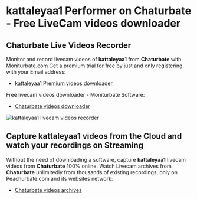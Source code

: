 # kattaleyaa1 Performer on Chaturbate - Free LiveCam videos downloader

## Chaturbate Live Videos Recorder

Monitor and record livecam videos of **kattaleyaa1** from **Chaturbate** with Moniturbate.com
Get a premium trial for free by just and only registering with your Email address:
* [kattaleyaa1 Premium videos downloader](https://moniturbate.com/request-demo-licence-key.html)

Free livecam videos downloader - Moniturbate Software:
* [Chaturbate videos downloader](https://moniturbate.com/moniturbate-download-software.html)

![kattaleyaa1 livecam videos recorder](https://peachurnet.com/templates/moniturbate-software.png)


## Capture kattaleyaa1 videos from the Cloud and watch your recordings on Streaming

Without the need of downloading a software, capture **kattaleyaa1** livecam videos from **Chaturbate** 100% online.
Watch Livecam archives from **Chaturbate** unlimitedly from thousands of existing recordings, only on Peachurbate.com and its websites network:
* [Chaturbate videos archives](https://peachurnet.com/)